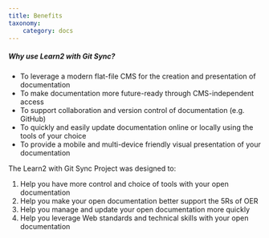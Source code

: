 ```yaml
---
title: Benefits
taxonomy:
    category: docs
---
```


##### Why use Learn2 with Git Sync?
* To leverage a modern flat-file CMS for the creation and presentation of documentation
* To make documentation more future-ready through CMS-independent access
* To support collaboration and version control of documentation (e.g. GitHub)
* To quickly and easily update documentation online or locally using the tools of your choice
* To provide a mobile and multi-device friendly visual presentation of your documentation

The Learn2 with Git Sync Project was designed to:

1. Help you have more control and choice of tools with your open documentation
1. Help you make your open documentation better support the 5Rs of OER
1. Help you manage and update your open documentation more quickly
1. Help you leverage Web standards and technical skills with your open documentation
